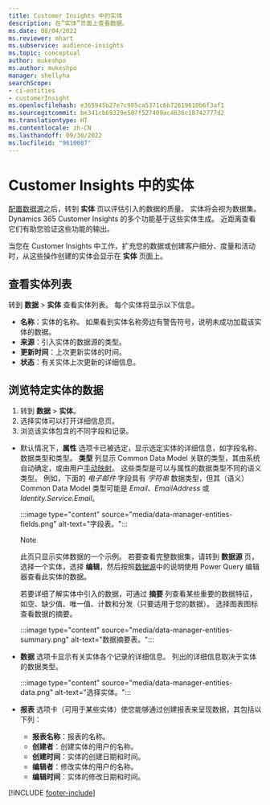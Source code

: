 ```yaml
---
title: Customer Insights 中的实体
description: 在“实体”页面上查看数据。
ms.date: 08/04/2022
ms.reviewer: mhart
ms.subservice: audience-insights
ms.topic: conceptual
author: mukeshpo
ms.author: mukeshpo
manager: shellyha
searchScope:
- ci-entities
- customerInsight
ms.openlocfilehash: e365945b27e7c985ca5371c6b72619610b6f3af1
ms.sourcegitcommit: be341cb69329e507f527409ac4636c18742777d2
ms.translationtype: HT
ms.contentlocale: zh-CN
ms.lasthandoff: 09/30/2022
ms.locfileid: "9610087"
---
```

# <a name="entities-in-customer-insights"></a>Customer Insights 中的实体

[配置数据源](data-sources.md)之后，转到 **实体** 页以评估引入的数据的质量。 实体将会视为数据集。 Dynamics 365 Customer Insights 的多个功能基于这些实体生成。 近距离查看它们有助您验证这些功能的输出。

当您在 Customer Insights 中工作，扩充您的数据或创建客户细分、度量和活动时，从这些操作创建的实体会显示在 **实体** 页面上。

## <a name="view-a-list-of-entities"></a>查看实体列表

转到 **数据** > **实体** 查看实体列表。 每个实体将显示以下信息。

- **名称**：实体的名称。 如果看到实体名称旁边有警告符号，说明未成功加载该实体的数据。
- **来源**：引入实体的数据源的类型。
- **更新时间**：上次更新实体的时间。
- **状态**：有关实体上次更新的详细信息。

## <a name="explore-a-specific-entitys-data"></a>浏览特定实体的数据

1. 转到 **数据** > **实体**。
1. 选择实体可以打开详细信息页。  
1. 浏览该实体包含的不同字段和记录。

- 默认情况下，**属性** 选项卡已被选定，显示选定实体的详细信息，如字段名称、数据类型和类型。 **类型** 列显示 Common Data Model 关联的类型，其由系统自动确定，或由用户[手动映射](map-entities.md)。 这些类型是可以与属性的数据类型不同的语义类型。 例如，下面的 *电子邮件* 字段具有 *字符串* 数据类型，但其（语义）Common Data Model 类型可能是 *Email*、*EmailAddress* 或 *Identity.Service.Email*。

   :::image type="content" source="media/data-manager-entities-fields.png" alt-text="字段表。":::

   > [!NOTE]
   > 此页只显示实体数据的一个示例。 若要查看完整数据集，请转到 **数据源** 页，选择一个实体，选择 **编辑**，然后按照[数据源](data-sources.md)中的说明使用 Power Query 编辑器查看此实体的数据。

   若要详细了解实体中引入的数据，可通过 **摘要** 列查看某些重要的数据特征，如空、缺少值、唯一值、计数和分发（只要适用于您的数据）。 选择图表图标查看数据的摘要。

   :::image type="content" source="media/data-manager-entities-summary.png" alt-text="数据摘要表。":::

- **数据** 选项卡显示有关实体各个记录的详细信息。 列出的详细信息取决于实体的数据类型。

   :::image type="content" source="media/data-manager-entities-data.png" alt-text="选择实体。":::

- **报表** 选项卡（可用于某些实体）使您能够通过创建报表来呈现数据，其包括以下列：

  - **报表名称**：报表的名称。
  - **创建者**：创建实体的用户的名称。
  - **创建时间**：实体的创建日期和时间。
  - **编辑者**：修改实体的用户的名称。
  - **编辑时间**：实体的修改日期和时间。

[!INCLUDE [footer-include](includes/footer-banner.md)]
